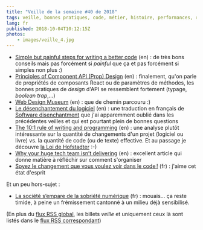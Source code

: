 ```yaml
---
title: "Veille de la semaine #40 de 2018"
tags: veille, bonnes pratiques, code, métier, histoire, performances, react
lang: fr
published: 2018-10-04T10:12:15Z
photos:
    - images/veille_4.jpg
---
```

* [Simple but painful steps for writing a better code](https://medium.com/car2godevs/simple-but-painful-steps-for-writing-a-better-code-afb2651cef86) (en)&nbsp;: de très bons conseils mais pas forcément si *painful* que ça et pas forcément si simples non plus :)
* [Principles of Component API (Prop) Design](https://hackernoon.com/principles-of-component-api-prop-design-bb20cd58da54) (en)&nbsp;: finalement, qu'on parle de propriétés de composants React ou de paramètres de méthodes, les bonnes pratiques de *design* d'API se ressemblent fortement (typage, *boolean trap*,…)
* [Web Design Museum](https://www.webdesignmuseum.org/) (en)&nbsp;: que de chemin parcouru :)
* [Le désenchantement du logiciel](https://blog.romainfallet.fr/desenchantement-logiciel/) (en)&nbsp;: une traduction en français de [Software disenchantment](http://tonsky.me/blog/disenchantment/) que j'ai apparemment oublié dans les précédentes veilles et qui est pourtant plein de bonnes questions
* [The 10:1 rule of writing and programming](https://www.ybrikman.com/writing/2018/08/12/the-10-to-1-rule-of-writing-and-programming/) (en)&nbsp;: une analyse plutôt intéressante sur la quantité de changements d'un projet (logiciel ou livre) vs. la quantité de code (ou de texte) effective. Et au passage je découvre [la Loi de Hofstadter](https://fr.wikipedia.org/wiki/Loi_de_Hofstadter) :-)
* [Why your huge tech team isn’t delivering](https://blog.usejournal.com/why-your-huge-tech-team-isnt-delivering-3851be27712c) (en)&nbsp;: excellent article qui donne matière à réfléchir sur comment s'organiser
* [Soyez le changement que vous voulez voir dans le code !](http://blog.mageekbox.net/?post/2018/10/04/Soyez-le-changement-que-vous-voulez-voir-dans-le-code-%21) (fr)&nbsp;: j'aime cet état d'esprit

Et un peu hors-sujet&nbsp;:

* [La société s’empare de la sobriété numérique](https://www.greenit.fr/2018/10/02/societe-sempare-de-sobriete-numerique/) (fr)&nbsp;: mouais… ça reste timide, à peine un frémissement cantonné à un milieu déjà sensibilisé.

(En plus du [flux RSS global](/rss.xml), les billets *veille*
et uniquement ceux là sont listés dans le [flux RSS correspondant](/rss/veille.xml))
